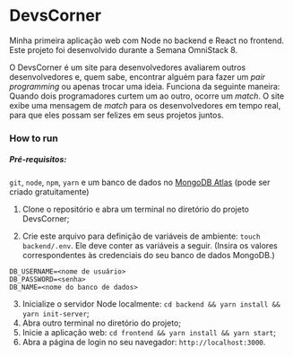 # DevsCorner

Minha primeira aplicação web com Node no backend e React no frontend. Este projeto foi desenvolvido durante a Semana OmniStack 8.

O DevsCorner é um site para desenvolvedores avaliarem outros desenvolvedores e, 
quem sabe, encontrar alguém para fazer um _pair programming_ ou apenas trocar uma ideia. 
Funciona da seguinte maneira: Quando dois programadores curtem um ao outro, ocorre um _match_.
O site exibe uma mensagem de _match_ para os desenvolvedores em tempo real, para que eles possam ser felizes em seus projetos juntos.

### How to run

##### Pré-requisitos:
`git`, `node`, `npm`, `yarn` e um banco de dados no [MongoDB Atlas](https://www.mongodb.com/cloud/atlas) (pode ser criado gratuitamente)

1. Clone o repositório e abra um terminal no diretório do projeto DevsCorner;

2. Crie este arquivo para definição de variáveis de ambiente: `touch backend/.env`. Ele deve conter as variáveis a seguir. (Insira os valores correspondentes às credenciais do seu banco de dados MongoDB.)
```
DB_USERNAME=<nome de usuário>
DB_PASSWORD=<senha>
DB_NAME=<nome do banco de dados>
```
3. Inicialize o servidor Node localmente: `cd backend && yarn install && yarn init-server`;
4. Abra outro terminal no diretório do projeto;
5. Inicie a aplicação web: `cd frontend && yarn install && yarn start`;
6. Abra a página de login no seu navegador: `http://localhost:3000`.

